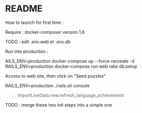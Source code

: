 # README

How to launch for first time :

Require : docker-composer version 1.6


TODO : edit .env.web et .env.db

Run into production :

AILS_ENV=production docker-compose up --force-recreate -d
RAILS_ENV=production docker-compose run web rake db:setup


Access to web site, then click on "Seed puzzles"

RAILS_ENV=production ./rails.sh console
> ImportLiveData.new.refresh_language_achievement

TODO : merge these two init steps into a simple one


